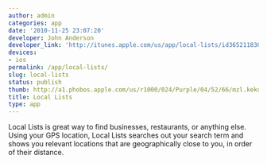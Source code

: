 ```yaml
---
author: admin
categories: app
date: '2010-11-25 23:07:20'
developer: John Anderson
developer_link: 'http://itunes.apple.com/us/app/local-lists/id365211830?mt=8 '
devices: 
- ios
permalink: /app/local-lists/
slug: local-lists
status: publish
thumb: http://a1.phobos.apple.com/us/r1000/024/Purple/04/52/66/mzl.kekunruo.175x175-75.jpg
title: Local Lists
type: app
---
```


Local Lists is great way to find businesses, restaurants, or anything else.  Using your GPS location, Local Lists searches out your search term and shows you relevant locations that are geographically close to you, in order of their distance.